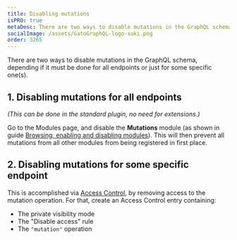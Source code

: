 ```yaml
---
title: Disabling mutations
isPRO: true
metaDesc: There are two ways to disable mutations in the GraphQL schema, depending if it must be done for all endpoints or just for some specific one(s).
socialImage: /assets/GatoGraphQL-logo-suki.png
order: 3265
---
```


There are two ways to disable mutations in the GraphQL schema, depending if it must be done for all endpoints or just for some specific one(s).

## 1. Disabling mutations for all endpoints

_(This can be done in the standard plugin, no need for extensions.)_

Go to the Modules page, and disable the **Mutations** module (as shown in guide [Browsing, enabling and disabling modules](../browsing-enabling-and-disabling-modules/)). This will then prevent all mutations from all other modules from being registered in first place.

## 2. Disabling mutations for some specific endpoint

This is accomplished via [Access Control](../../use/defining-access-control), by removing access to the mutation operation. For that, create an Access Control entry containing:

- The private visibility mode
- The "Disable access" rule
- The `"mutation"` operation
